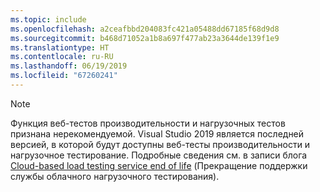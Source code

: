 ```yaml
---
ms.topic: include
ms.openlocfilehash: a2ceafbbd204083fc421a05488dd67185f68d9d8
ms.sourcegitcommit: b468d71052a1b8a697f477ab23a3644de139f1e9
ms.translationtype: HT
ms.contentlocale: ru-RU
ms.lasthandoff: 06/19/2019
ms.locfileid: "67260241"
---
```

> [!NOTE]
> Функция веб-тестов производительности и нагрузочных тестов признана нерекомендуемой. Visual Studio 2019 является последней версией, в которой будут доступны веб-тесты производительности и нагрузочное тестирование. Подробные сведения см. в записи блога [Cloud-based load testing service end of life](https://devblogs.microsoft.com/devops/cloud-based-load-testing-service-eol/) (Прекращение поддержки службы облачного нагрузочного тестирования).